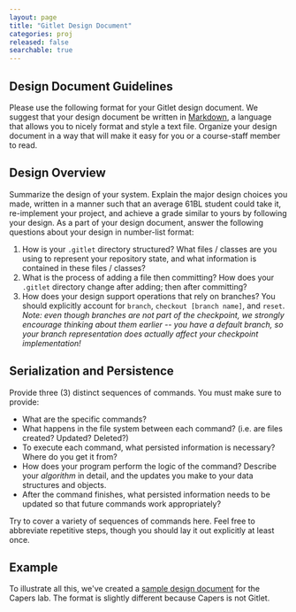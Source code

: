 ```yaml
---
layout: page
title: "Gitlet Design Document"
categories: proj
released: false
searchable: true
---
```


## Design Document Guidelines

<!-- Is there a reason we don't use Google Docs? Outside of version controlling.

Because it's *so* much easier for students to collaborate on.
-->

Please use the following format for your Gitlet design document. We suggest that your design
document be written in
[Markdown](https://www.markdownguide.org/basic-syntax/), a language that allows
you to nicely format and style a text file.
Organize your design document in a way that will make it easy for you
or a course-staff member to read.  

## Design Overview

Summarize the design of your system. Explain the major design choices you made,
written in a manner such that an average 61BL student could take it,
re-implement your project, and achieve a grade similar to yours by following
your design. As a part of your design document, answer the following questions
about your design in number-list format:

1.  How is your `.gitlet` directory structured? What files / classes are you
    using to represent your repository state, and what information is contained
    in these files / classes?
2.  What is the process of adding a file then committing? How does your
    `.gitlet` directory change after adding; then after committing?
3.  How does your design support operations that rely on branches? You should
    explicitly account for `branch`, `checkout [branch name]`, and
    `reset`. *Note: even though branches are not part of the checkpoint, we
    strongly encourage thinking about them earlier -- you have a
    default branch, so your branch representation does actually affect your
    checkpoint implementation!*

## Serialization and Persistence

<!-- 4 commands is init, add, commit + 1 meaningful  -->

Provide three (3) distinct sequences of commands.
You must make sure to provide:

- What are the specific commands?
- What happens in the file system between each command?
  (i.e. are files created? Updated? Deleted?)
- To execute each command, what persisted information is necessary? Where do
  you get it from?
- How does your program perform the logic of the command? Describe your
  *algorithm* in detail, and the updates you make to your data structures and
  objects.
- After the command finishes, what persisted information needs to be updated
  so that future commands work appropriately?

Try to cover a variety of sequences of commands here. Feel free to abbreviate
repetitive steps, though you should lay it out explicitly at least once.

## Example

<!-- I haven't rewritten this yet. -->

To illustrate all this, we've created a
[sample design document](capers-example.md) for the Capers lab.
The format is slightly different because Capers is not Gitlet.

